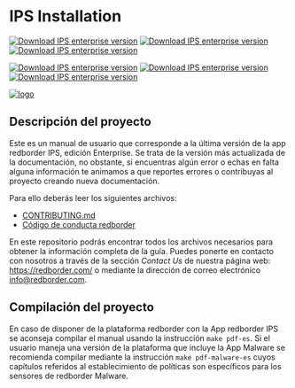 # IPS Installation

[![Download IPS enterprise version](https://img.shields.io/badge/PDF--ES-IPS--v1.1-0--red.svg)](https://github.com/redBorder/doc-ips-installation/releases/download/1.1-0/redBorder_IPS-3-Guia_de_instalacion-es-ES.pdf)
[![Download IPS enterprise version](https://img.shields.io/badge/HTML.tgz--ES-IPS--v1.1-0--red.svg)](https://github.com/redBorder/doc-ips-installation/releases/download/1.1-0/redBorder_IPS-3-Guia_de_instalacion-es-ES.tgz)
[![Download IPS enterprise version](https://img.shields.io/badge/HTML.zip--ES-IPS--v1.1-0--red.svg)](https://github.com/redBorder/doc-ips-installation/releases/download/1.1-0/redBorder_IPS-3-Guia_de_instalacion-es-ES.zip)

[![Download IPS enterprise version](https://img.shields.io/badge/PDF--ES-Malware--v1.1-0--red.svg)](https://github.com/redBorder/doc-ips-installation/releases/download/1.1-0/redBorder_IPS-3-Guia_de_instalacion-malware-es-ES.pdf)
[![Download IPS enterprise version](https://img.shields.io/badge/HTML.tgz--ES-Malware--v1.1-0--red.svg)](https://github.com/redBorder/doc-ips-installation/releases/download/1.1-0/redBorder_IPS-3-Guia_de_instalacion-malware-es-ES.tgz)
[![Download IPS enterprise version](https://img.shields.io/badge/HTML.zip--ES-Malware--v1.1-0--red.svg)](https://github.com/redBorder/doc-ips-installation/releases/download/1.1-0/redBorder_IPS-3-Guia_de_instalacion-malware-es-ES.zip)

[![logo](https://redborder.com/media/download/553)](https://redborder.com/trial)

## Descripción del proyecto
Este es un manual de usuario que corresponde a la última versión de la app redborder IPS, edición Enterprise.
Se trata de la versión más actualizada de la documentación, no obstante, si encuentras algún error o echas en
falta alguna información te animamos a que reportes errores o contribuyas al proyecto creando nueva documentación.

Para ello deberás leer los siguientes archivos:

+ [CONTRIBUTING.md](CONTRIBUTING.md)
+ [Código de conducta redborder](codigo_conducta.md)

En este repositorio podrás encontrar todos los archivos necesarios para obtener la información completa de la guía.
Puedes ponerte en contacto con nosotros a través de la sección *Contact Us* de nuestra página web:
https://redborder.com/ o mediante la dirección de correo electrónico info@redborder.com.

## Compilación del proyecto
En caso de disponer de la plataforma redborder con la App redborder IPS se aconseja compilar el manual usando la instrucción `make pdf-es`.
Si el usuario maneja una versión de la plataforma que incluye la App Malware se recomienda compilar mediante la instrucción `make pdf-malware-es` cuyos capítulos referidos al establecimiento de políticas son específicos para los sensores de redborder Malware.
